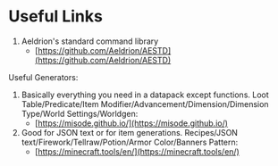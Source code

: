 # Useful Links
1. Aeldrion's standard command library
    - [https://github.com/Aeldrion/AESTD](https://github.com/Aeldrion/AESTD)

Useful Generators:
1. Basically everything you need in a datapack except functions.
Loot Table/Predicate/Item Modifier/Advancement/Dimension/Dimension Type/World Settings/Worldgen:
    - [https://misode.github.io/](https://misode.github.io/)
2. Good for JSON text or for item generations.
Recipes/JSON text/Firework/Tellraw/Potion/Armor Color/Banners Pattern:
    - [https://minecraft.tools/en/](https://minecraft.tools/en/)
